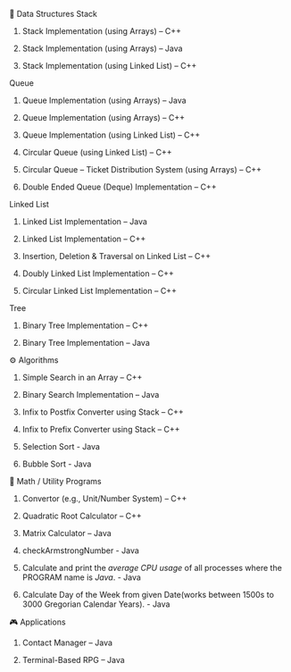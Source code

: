 🧱 Data Structures
Stack

1. Stack Implementation (using Arrays) – C++

2. Stack Implementation (using Arrays) – Java

3. Stack Implementation (using Linked List) – C++

Queue

1. Queue Implementation (using Arrays) – Java

2. Queue Implementation (using Arrays) – C++

3. Queue Implementation (using Linked List) – C++

4. Circular Queue (using Linked List) – C++

5. Circular Queue – Ticket Distribution System (using Arrays) – C++

6. Double Ended Queue (Deque) Implementation – C++

Linked List

1. Linked List Implementation – Java

2. Linked List Implementation – C++

3. Insertion, Deletion & Traversal on Linked List – C++

4. Doubly Linked List Implementation – C++

5. Circular Linked List Implementation – C++

Tree

1. Binary Tree Implementation – C++

2. Binary Tree Implementation – Java

⚙️ Algorithms

1. Simple Search in an Array – C++

2. Binary Search Implementation – Java

3. Infix to Postfix Converter using Stack – C++

4. Infix to Prefix Converter using Stack – C++

5. Selection Sort - Java

6. Bubble Sort - Java

🧮 Math / Utility Programs

1. Convertor (e.g., Unit/Number System) – C++

2. Quadratic Root Calculator – C++

3. Matrix Calculator – Java

4. checkArmstrongNumber - Java

5. Calculate and print the *average CPU usage* of all processes where the PROGRAM name is *Java*. - Java

6. Calculate Day of the Week from given Date(works between 1500s to 3000 Gregorian Calendar Years). - Java

🎮 Applications

1. Contact Manager – Java

2. Terminal-Based RPG – Java
